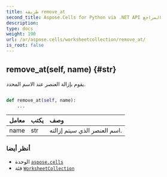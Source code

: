 ```yaml
---
title: طريقة remove_at
second_title: Aspose.Cells for Python via .NET API المراجع
description:
type: docs
weight: 190
url: /ar/aspose.cells/worksheetcollection/remove_at/
is_root: false
---
```

##  remove_at(self, name) {#str}
يقوم بإزالة العنصر عند الاسم المحدد.



```python

def remove_at(self, name):
    ...
```


| معامل| يكتب| وصف|
| :- | :- | :- |
| name | str | اسم العنصر الذي سيتم إزالته.|



###  أنظر أيضا
* الوحدة [`aspose.cells`](../../)
* فئة [`WorksheetCollection`](/cells/python-net/ar/aspose.cells/worksheetcollection)
